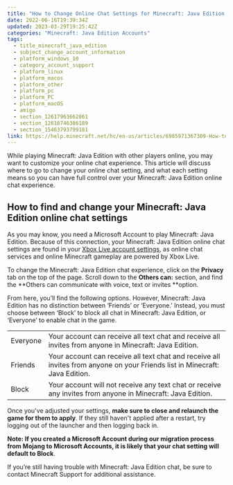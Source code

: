 ```yaml
---
title: "How to Change Online Chat Settings for Minecraft: Java Edition "
date: 2022-06-16T19:39:34Z
updated: 2023-03-29T19:25:42Z
categories: "Minecraft: Java Edition Accounts"
tags:
  - title_minecraft_java_edition
  - subject_change_account_information
  - platform_windows_10
  - category_account_support
  - platform_linux
  - platform_macos
  - platform_other
  - platform_pc
  - platform_PC
  - platform_macOS
  - amigo
  - section_12617963662861
  - section_12618746386189
  - section_15463793799181
link: https://help.minecraft.net/hc/en-us/articles/6985971367309-How-to-Change-Online-Chat-Settings-for-Minecraft-Java-Edition
---
```


While playing Minecraft: Java Edition with other players online, you may want to customize your online chat experience. This article will discuss where to go to change your online chat setting, and what each setting means so you can have full control over your Minecraft: Java Edition online chat experience. 

## How to find and change your Minecraft: Java Edition online chat settings 

As you may know, you need a Microsoft Account to play Minecraft: Java Edition. Because of this connection, your Minecraft: Java Edition online chat settings are found in your [Xbox Live account settings,](https://account.xbox.com/en-gb/settings) as online chat services and online Minecraft gameplay are powered by Xbox Live. 

To change the Minecraft: Java Edition chat experience, click on the **Privacy** tab on the top of the page. Scroll down to the **Others can:** section, and find the **Others can communicate with voice, text or invites **option.  

From here, you’ll find the following options. However, Minecraft: Java Edition has no distinction between ‘Friends’ or ‘Everyone.’ Instead, you must choose between ‘Block’ to block all chat in Minecraft: Java Edition, or ‘Everyone’ to enable chat in the game. 

|          |                                                                                                                              |
|----------|------------------------------------------------------------------------------------------------------------------------------|
| Everyone | Your account can receive all text chat and receive all invites from anyone in Minecraft: Java Edition.                       |
| Friends  | Your account can receive all text chat and receive all invites from anyone on your Friends list in Minecraft: Java Edition.  |
| Block    | Your account will not receive any text chat or receive any invites from anyone in Minecraft: Java Edition.                   |

Once you've adjusted your settings, **make sure to close and relaunch the game for them to apply**. If they still haven't applied after a restart, try logging out of the launcher and then logging back in. 

**Note: If you created a Microsoft Account during our migration process from Mojang to Microsoft Accounts, it is likely that your chat setting will default to Block**.  

If you’re still having trouble with Minecraft: Java Edition chat, be sure to contact Minecraft Support for additional assistance.
